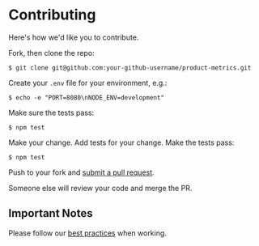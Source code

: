 # Contributing

Here's how we'd like you to contribute.

Fork, then clone the repo:

    $ git clone git@github.com:your-github-username/product-metrics.git

Create your `.env` file for your environment, e.g.:

    $ echo -e "PORT=8080\nNODE_ENV=development"

Make sure the tests pass:

    $ npm test

Make your change. Add tests for your change. Make the tests pass:

    $ npm test

Push to your fork and [submit a pull request][pr].

Someone else will review your code and merge the PR.

## Important Notes

Please follow our [best practices][best-practices] when working.


[pr]: https://github.com/LearnersGuild/product-development/compare/
[best-practices]: https://learnersguild.github.io/product-development/best-practices/index.html
